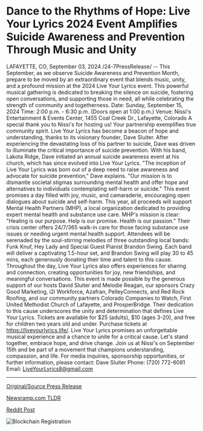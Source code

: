 # Dance to the Rhythms of Hope: Live Your Lyrics 2024 Event Amplifies Suicide Awareness and Prevention Through Music and Unity

LAFAYETTE, CO, September 03, 2024 /24-7PressRelease/ -- This September, as we observe Suicide Awareness and Prevention Month, prepare to be moved by an extraordinary event that blends music, unity, and a profound mission at the 2024 Live Your Lyrics event. This powerful musical gathering is dedicated to breaking the silence on suicide, fostering open conversations, and supporting those in need, all while celebrating the strength of community and togetherness.  Date: Sunday, September 15, 2024 Time: 2:00 p.m. - 6:30 p.m. (Doors open at 1:00 p.m.) Venue: Nissi's Entertainment & Events Center, 1455 Coal Creek Dr., Lafayette, Colorado  A special thank you to Nissi's for hosting us! Your partnership exemplifies true community spirit.  Live Your Lyrics has become a beacon of hope and understanding, thanks to its visionary founder, Dave Sluiter. After experiencing the devastating loss of his partner to suicide, Dave was driven to illuminate the critical importance of suicide prevention. With his band, Lakota Ridge, Dave initiated an annual suicide awareness event at his church, which has since evolved into Live Your Lyrics.  "The inception of Live Your Lyrics was born out of a deep need to raise awareness and advocate for suicide prevention," Dave explains. "Our mission is to dismantle societal stigmas surrounding mental health and offer hope and alternatives to individuals contemplating self-harm or suicide."  This event promises a day filled with joy, music, and camaraderie, encouraging open dialogues about suicide and self-harm. This year, all proceeds will support Mental Health Partners (MHP), a local organization dedicated to providing expert mental health and substance use care. MHP's mission is clear: "Healing is our purpose. Help is our promise. Health is our passion." Their crisis center offers 24/7/365 walk-in care for those facing substance use issues or needing urgent mental health support.  Attendees will be serenaded by the soul-stirring melodies of three outstanding local bands: Funk Knuf, Hey Lady and Special Guest Pianist Brandon Swing. Each band will deliver a captivating 1.5-hour set, and Brandon Swing will play 30 to 45 mins, each generously donating their time and talent to this cause. Throughout the day, Live Your Lyrics also offers experiences for sharing and connection, creating opportunities for joy, new friendships, and meaningful conversations.  This event is made possible by the generous support of our hosts David Sluiter and Melodie Reagan, our sponsors Crazy Good Marketing, i2i Workforce, Azafran, PelleyConnects, and Red Rock Roofing, and our community partners Colorado Companies to Watch, First United Methodist Church of Lafayette, and ProsperBridge. Their dedication to this cause underscores the unity and determination that defines Live Your Lyrics.  Tickets are available for $25 (adults), $10 (ages 3-20), and free for children two years old and under. Purchase tickets at https://liveyourlyrics.life/.  Live Your Lyrics promises an unforgettable musical experience and a chance to unite for a critical cause. Let's stand together, embrace hope, and drive change. Join us at Nissi's on September 15th and be part of a movement that champions understanding, compassion, and life.  For media inquiries, sponsorship opportunities, or further information, please contact:  Dave Sluiter Phone: (720) 772-6081 Email: LiveYourLyrics8@gmail.com 

---

[Original/Source Press Release](https://www.24-7pressrelease.com/press-release/513944/dance-to-the-rhythms-of-hope-live-your-lyrics-2024-event-amplifies-suicide-awareness-and-prevention-through-music-and-unity)
                    

[Newsramp.com TLDR](None) 



[Reddit Post](https://www.reddit.com/r/HealthCareNewsInfo/comments/1f7upj3/2024_live_your_lyrics_event_uniting_for_suicide/) 



![Blockchain Registration](https://cdn.newsramp.app/24-7PressRelease/qrcode/249/3/echo6ivm.webp)